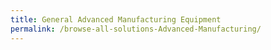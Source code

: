 ```yaml
---
title: General Advanced Manufacturing Equipment
permalink: /browse-all-solutions-Advanced-Manufacturing/
---
```


